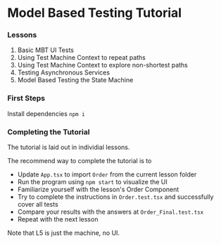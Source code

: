 # Model Based Testing Tutorial

### Lessons

1. Basic MBT UI Tests
2. Using Test Machine Context to repeat paths
3. Using Test Machine Context to explore non-shortest paths
4. Testing Asynchronous Services 
5. Model Based Testing the State Machine

### First Steps

Install dependencies `npm i`

### Completing the Tutorial 

The tutorial is laid out in individial lessons. 

The recommend way to complete the tutorial is to
* Update `App.tsx` to import `Order` from the current lesson folder
* Run the program using `npm start` to visualize the UI
* Familiarize yourself with the lesson's Order Component
* Try to complete the instructions in `Order.test.tsx` and successfully cover all tests
* Compare your results with the answers at `Order_Final.test.tsx` 
* Repeat with the next lesson

Note that L5 is just the machine, no UI.
